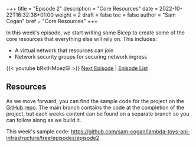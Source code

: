 +++
title = "Episode 2"
description = "Core Resources"
date = 2022-10-22T16:32:38+01:00
weight = 2
draft = false
toc = false
author = "Sam Cogan"
bref = "Core Resources"
+++

In this week's episode, we start writing some Bicep to create some of the core resources that everything else will rely on. This includes:
- A virtual network that resources can join
- Network security groups for securing network ingress




{{< youtube bRxtHMoezGI >}}
[Next Episode](/docs/episode-3) | [Episode List](/docs)

## Resources

As we move forward, you can find the sample code for the project on the  [GitHub repo](https://github.com/sam-cogan/lambda-toys-api-infrastructure/). The main branch contains the code at the completion of the project, but each weeks content can be found on a separate branch so you can follow along as we build it.

This week's sample code:  https://github.com/sam-cogan/lambda-toys-api-infrastructure/tree/episodes/episode2